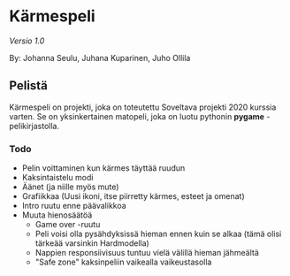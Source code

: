 # Kärmespeli
_Versio 1.0_

By: Johanna Seulu, Juhana Kuparinen, Juho Ollila

## Pelistä

Kärmespeli on projekti, joka on toteutettu Soveltava projekti 2020 kurssia varten.
Se on yksinkertainen matopeli, joka on luotu pythonin __pygame__ -pelikirjastolla.

### Todo

* Pelin voittaminen kun kärmes täyttää ruudun
* Kaksintaistelu modi
* Äänet (ja niille myös mute)
* Grafiikkaa (Uusi ikoni, itse piirretty kärmes, esteet ja omenat)
* Intro ruutu enne päävalikkoa
* Muuta hienosäätöä
    * Game over -ruutu
    * Peli voisi olla pysähdyksissä hieman ennen kuin se alkaa
    (tämä olisi tärkeää varsinkin Hardmodella)
    * Nappien responsiivisuus tuntuu vielä välillä hieman jähmeältä
    * "Safe zone" kaksinpeliin vaikealla vaikeustasolla